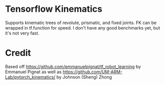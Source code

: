 # Tensorflow Kinematics

Supports kinematic trees of revolute, prismatic, and fixed joints.
FK can be wrapped in tf.function for speed. I don't have any good benchmarks yet, but it's not very fast.

# Credit
Based off https://github.com/emmanuelpignat/tf_robot_learning by Emmanuel Pignat
as well as https://github.com/UM-ARM-Lab/pytorch_kinematics/ by Johnson (Sheng) Zhong
